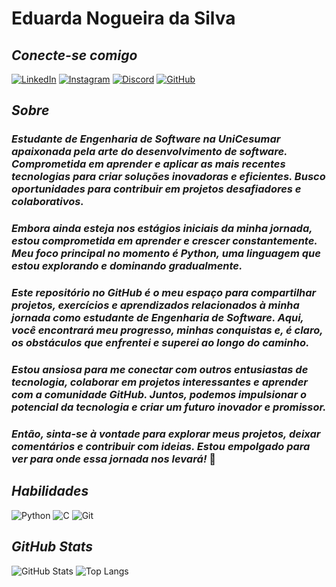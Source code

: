 # **Eduarda Nogueira da Silva** 

## *Conecte-se comigo*
[![LinkedIn](https://img.shields.io/badge/linkedin-%230077B5.svg?style=for-the-badge&logo=linkedin&logoColor=white)](https://www.linkedin.com/in/eduarda-nogueira-030ba51a5/) 
[![Instagram](https://img.shields.io/badge/-Instagram-%23E4405F?style=for-the-badge&logo=instagram&logoColor=white)](https://www.instagram.com/eduarda_eng.software/)
[![Discord](https://img.shields.io/badge/Discord-7289DA?style=for-the-badge&logo=discord&logoColor=white)](https://discord.com/channels/@eduardanogueira/)
[![GitHub](https://img.shields.io/badge/GitHub-0077B5?style=for-the-badge&logo=github&logoColor=white)](https://github.com/eduardanogueira19)

## *Sobre*
### *Estudante de Engenharia de Software na UniCesumar apaixonada pela arte do desenvolvimento de software. Comprometida em aprender e aplicar as mais recentes tecnologias para criar soluções inovadoras e eficientes. Busco oportunidades para contribuir em projetos desafiadores e colaborativos.*
### *Embora ainda esteja nos estágios iniciais da minha jornada, estou comprometida em aprender e crescer constantemente. Meu foco principal no momento é Python, uma linguagem que estou explorando e dominando gradualmente.*
### *Este repositório no GitHub é o meu espaço para compartilhar projetos, exercícios e aprendizados relacionados à minha jornada como estudante de Engenharia de Software. Aqui, você encontrará meu progresso, minhas conquistas e, é claro, os obstáculos que enfrentei e superei ao longo do caminho.* 
### *Estou ansiosa para me conectar com outros entusiastas de tecnologia, colaborar em projetos interessantes e aprender com a comunidade GitHub. Juntos, podemos impulsionar o potencial da tecnologia e criar um futuro inovador e promissor.*
### *Então, sinta-se à vontade para explorar meus projetos, deixar comentários e contribuir com ideias. Estou empolgado para ver para onde essa jornada nos levará!* 🚀

## *Habilidades*
![Python](https://img.shields.io/badge/python-3670A0?style=for-the-badge&logo=python&logoColor=ffdd54)
![C](https://img.shields.io/badge/C-00599C?style=for-the-badge&logo=c&logoColor=white)
![Git](https://img.shields.io/badge/GIT-E44C30?style=for-the-badge&logo=git&logoColor=white)

## *GitHub Stats*
![GitHub Stats](https://github-readme-stats.vercel.app/api?username=eduardanogueira19&theme=transparent&bg_color=000&border_color=midnight-purple&show_icons=true&icon_color=midnight-puple&title_color=midnight-puple&text_color=FFF)
![Top Langs](https://github-readme-stats-git-masterrstaa-rickstaa.vercel.app/api/top-langs/?username=eduardanogueira19&bg_color=000&border_color=midnight-purple&title_color=midnight-purple&text_color=FFF)